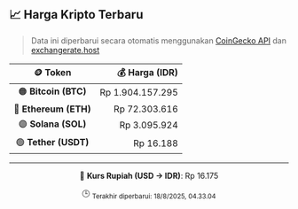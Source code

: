 

<!-- HARGA_KRIPTO -->
## 📈 Harga Kripto Terbaru

> Data ini diperbarui secara otomatis menggunakan [CoinGecko API](https://www.coingecko.com/) dan [exchangerate.host](https://exchangerate.host/)

<div align="center">

| 🪙 Token | 💰 Harga (IDR) |
|:------:|---------------:|
| 🟠 **Bitcoin (BTC)**   | Rp 1.904.157.295 |
| 🔵 **Ethereum (ETH)**  | Rp 72.303.616 |
| 🟣 **Solana (SOL)**    | Rp 3.095.924 |
| 🟢 **Tether (USDT)**   | Rp 16.188 |

---

💱 **Kurs Rupiah (USD → IDR)**: Rp 16.175

🕒 <sub>Terakhir diperbarui: 18/8/2025, 04.33.04</sub>

</div>
<!-- /HARGA_KRIPTO -->